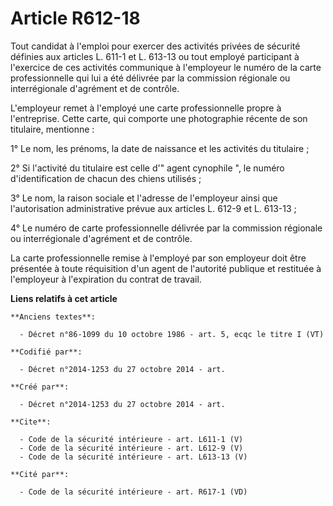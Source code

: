 # Article R612-18

Tout candidat à l'emploi pour exercer des activités privées de sécurité définies aux articles L. 611-1 et L. 613-13 ou tout
employé participant à l'exercice de ces activités communique à l'employeur le numéro de la carte professionnelle qui lui a
été délivrée par la commission régionale ou interrégionale d'agrément et de contrôle. 

L'employeur remet à l'employé une carte professionnelle propre à l'entreprise. Cette carte, qui comporte une photographie
récente de son titulaire, mentionne : 

1° Le nom, les prénoms, la date de naissance et les activités du titulaire ; 

2° Si l'activité du titulaire est celle d'" agent cynophile ", le numéro d'identification de chacun des chiens utilisés ; 

3° Le nom, la raison sociale et l'adresse de l'employeur ainsi que l'autorisation administrative prévue aux articles L. 612-9
et L. 613-13 ; 

4° Le numéro de carte professionnelle délivrée par la commission régionale ou interrégionale d'agrément et de contrôle. 

La carte professionnelle remise à l'employé par son employeur doit être présentée à toute réquisition d'un agent de
l'autorité publique et restituée à l'employeur à l'expiration du contrat de travail.

**Liens relatifs à cet article**

	**Anciens textes**:

	  - Décret n°86-1099 du 10 octobre 1986 - art. 5, ecqc le titre I (VT)

	**Codifié par**:

	  - Décret n°2014-1253 du 27 octobre 2014 - art.

	**Créé par**:

	  - Décret n°2014-1253 du 27 octobre 2014 - art.

	**Cite**:

	  - Code de la sécurité intérieure - art. L611-1 (V)
	  - Code de la sécurité intérieure - art. L612-9 (V)
	  - Code de la sécurité intérieure - art. L613-13 (V)

	**Cité par**:

	  - Code de la sécurité intérieure - art. R617-1 (VD)
